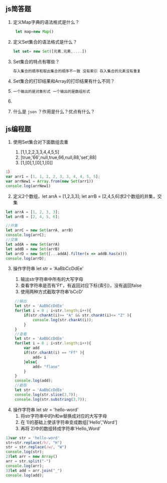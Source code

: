 ## js简答题

1. 定义Map字典的语法格式是什么？

   ```js
    let map=new Map()
   ```

2. 定义Set集合的语法格式是什么？

   ```js
   let set= new Set([元素,元素,....])
   ```

3. Set集合的特点有哪些？

   ```js
   存入集合的顺序和取出集合的顺序不一致 没有索引 存入集合的元素没有重复
   ```

   

4. Set集合的打印结果和Array的打印结果有什么不同？

5. ```js
   一个输出的是对象形式 一个输出的是数组形式
   ```

6. 

7. 什么是 `json` ？作用是什么？优点有什么？



## js编程题

1. 使用Set集合对下面数组去重

    1) [1,1,2,2,3,3,4,4,5,5]
    2) [true,'66',null,true,66,null,88,'set',88]
    3) [1,[0],1,[0],1,[0]]

```js
1）
var arr1 = [1, 1, 2, 2, 3, 3, 4, 4, 5, 5];
var arrNew1 = Array.from(new Set(arr1))
console.log(arrNew1)
```

2. 定义2个数组，let arrA = [1,2,3,3]; let arrB = [2,4,5,6]求2个数组的并集，交集
```js
let arrA = [1, 2, 3, 3];
let arrB = [2, 4, 5, 6];

//并集
let arrC = new Set(arrA, arrB)
console.log(arrC);
//交集
let addA = new Set(arrA)
let addB = new Set(arrB)
let arrD = new Set([...addA].filter(x => addB.has(x)))
console.log(arrD);
```


3. 操作字符串 let str = 'AaBbCcDdEe'
  
    1) 输出str字符串中所有的大写字母
    2) 查看字符串是否有'Ff'，有返回对应下标(索引)，没有返回false
    3) 使用两种方式截取字符串'bCcD'
```js
    //输出
    let str = 'AaBbCcDdEe'
    for(let i = 0 ; i<str.length;i++){
        if(str.charAt(i)>= "A" && str.charAt(i)<= "Z" ){
            console.log(str.charAt(i));
        }
    }
    //查看
    let str = 'AaBbCcDdEe'
    for(let i = 0 ; i<str.length;i++){
        var add
        if(str.charAt(i) == "Ff" ){
            add= i
        }else{
            add= "flase"
        }
    }
    console.log(add);
    //截取
    let str = 'AaBbCcDdEe'
    console.log(str.slice(3,7));
    console.log(str.substring(3,7));
```

4. 操作字符串 let str = 'hello-word'
    1) 将str字符串中的h和w替换成对应的大写字母
    2) 在 1)的基础上使该字符串变成数组['Hello','Word']
    3) 再将 2)中的数组转成字符串'Hello_Word'
  ```js
1)var str = 'hello-word'
str=str.replace(/h/, "H")
str = str.replace(/w/, "W")
console.log(str);
2)let arr = new Array()
arr = str.split("-")
console.log(arr);
3)let add = arr.join("_")
console.log(add);
  ```



